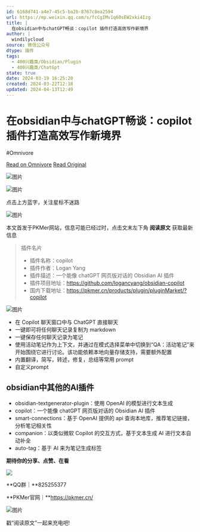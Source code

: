 ```yaml
---
id: 6168d741-a4e7-45c5-ba2b-8767c8ea2594
url: https://mp.weixin.qq.com/s/fcCgIMv1q60sEW2xki4Izg
title: |
  在obsidian中与chatGPT畅谈：copilot 插件打造高效写作新境界
author: |
  windilycloud
source: 微信公众号
dtype: 插件
tags:
  - 400兴趣类/Obsidian/Plugin
  - 400兴趣类/ChatGpt
state: true
date: 2024-03-19 16:25:20
created: 2024-03-22T12:18
updated: 2024-04-13T12:49
---
```



# 在obsidian中与chatGPT畅谈：copilot 插件打造高效写作新境界
#Omnivore

[Read on Omnivore](https://omnivore.app/me/https-mp-weixin-qq-com-s-fc-cg-i-mv-1-q-60-s-ew-2-xki-4-izg-18e55d089f4)
[Read Original](https://mp.weixin.qq.com/s/fcCgIMv1q60sEW2xki4Izg)

![图片](https://proxy-prod.omnivore-image-cache.app/0x0,sWB7bCVTTIWKrlZdnX7Jyil7Y5MZ6CVdjWLzq622Tx3U/https://mmbiz.qpic.cn/mmbiz_svg/ic3ibEjvYaKJxBj47ccnYYvUhaurdlVFwyiaqtVTZfcMvSA3wazqu093HttUeEoHOdlTAcHLujiclcUE3UiaTeWCX4JfmzZBF0Df4/640?wx_fmt=svg)

![图片](https://proxy-prod.omnivore-image-cache.app/0x0,sMu_2pSXPShKJlMnmhOnpftjlhAYhckY0UesTTgV0xGI/https://mmbiz.qpic.cn/mmbiz_svg/ic3ibEjvYaKJxBj47ccnYYvUhaurdlVFwy3FKEjddSVsrqY1PdQWF8JN7VYt9dXUI9Wxo3vboL5h0vlgsq3u6DzUBqZUb1hvhI/640?wx_fmt=svg)

点击上方蓝字，关注星标不迷路

![图片](https://proxy-prod.omnivore-image-cache.app/0x0,sK003OSwGLRpYRLTC15Cdi-LtKt17rrGgF-ROTFagYvQ/https://mmbiz.qpic.cn/sz_mmbiz_png/epTcXdtRjfMgAA4zSBvibMChFC6dt45G4cDyRiahrW6hm0jC722Q7tDXF8aNgjDQ8Qicg1I50zLu2GQMTGR7rqr0w/640?wx_fmt=png)

本文首发于PKMer网站，信息可能已经过时，点击文末左下角 **阅读原文** 获取最新信息

> 插件名片
> 
> * 插件名称：copilot
> * 插件作者：Logan Yang
> * 插件描述：一个能像 chatGPT 网页版对话的 Obsidian AI 插件
> * 插件项目地址：https://github.com/logancyang/obsidian-copilot
> * 国内下载地址：https://pkmer.cn/products/plugin/pluginMarket/?copilot

![图片](https://proxy-prod.omnivore-image-cache.app/0x0,sD2AfgyezIu1ZlJP6KqA4BKeE2WoZTXeOUf8D6aYfS7U/https://mmbiz.qpic.cn/sz_mmbiz_png/epTcXdtRjfN8qHLhbyuichhl6apaHkiaibu194VthUduTicW3vww81daxliarUEZ9hRKnh8ASwzHP7OmWA3skDsKwnA/640?wx_fmt=png&from=appmsg)

* 在 Copilot 聊天窗口中与 ChatGPT 直接聊天
* 一键即可将任何聊天记录复制为 markdown
* 一键保存任何聊天记录为笔记
* 使用活动笔记作为上下文，并通过在模式选择菜单中切换到“QA：活动笔记”来开始围绕它进行讨论。该功能依赖本地向量存储支持，需要额外配置
* 内置翻译，简写，转述，修复，总结等常用 prompt
* 自定义prompt

## obsidian中其他的AI插件

* obsidian-textgenerator-plugin：使用 OpenAI 的模型进行文本生成
* copilot：一个能像 chatGPT 网页版对话的 Obsidian AI 插件
* smart-connections：基于 OpenAI 提供的 api 查询本地库，推荐笔记链接，分析笔记相关性
* companion：以类似微软 Copilot 的交互方式，基于文本生成 AI 进行文本自动补全
* auto-tag：基于 AI 来为笔记生成标签

**期待你的分享、点赞、在看**

![](https://proxy-prod.omnivore-image-cache.app/0x0,sLbz75PZ9iO89IgrYUcxjRR57vnRYCyVesJkAtig4PT8/https://mmbiz.qpic.cn/sz_mmbiz_png/epTcXdtRjfMCdkpoKibpmxFSwd5e7qfBwJRXdchVFTPcA0wbQVSycj3fLWrSuHpX5vYVgkndLU0dJ1wzHtDguwQ/640?wx_fmt=png)

**QQ群｜**825255377

**PKMer官网｜**https://pkmer.cn/

![图片](https://proxy-prod.omnivore-image-cache.app/0x0,s4ISSK1PuJR3nlbJjZ7NJQ5gDohDy9R4E2tEmSJlYfpM/https://mmbiz.qpic.cn/sz_mmbiz_gif/epTcXdtRjfPUicgQMTTfcxt7dFrntibCvHbC9iaamiboo70mRfCJaN0MmAUOkUqP3JEqZ4x94JN5ibB4xSzfFoI62TA/640?wx_fmt=gif&from=appmsg)

戳“阅读原文”一起来充电吧!



